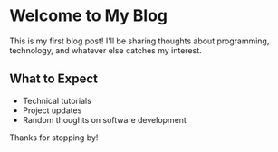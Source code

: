 
# Welcome to My Blog

This is my first blog post! I'll be sharing thoughts about programming, technology, and whatever else catches my interest.

## What to Expect

- Technical tutorials
- Project updates
- Random thoughts on software development

Thanks for stopping by!
